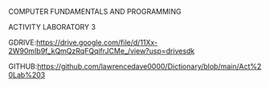 COMPUTER FUNDAMENTALS AND PROGRAMMING 

ACTIVITY LABORATORY 3 

GDRIVE:https://drive.google.com/file/d/11Xx-2W90mIb9f_kQmQzRqFQqifrJCMe_/view?usp=drivesdk

GITHUB:https://github.com/lawrencedave0000/Dictionary/blob/main/Act%20Lab%203
